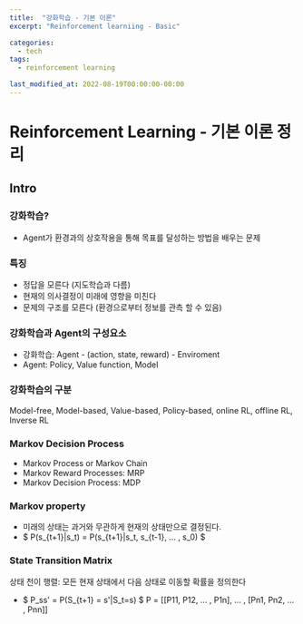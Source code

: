 ```yaml
---
title:  "강화학습 - 기본 이론"
excerpt: "Reinforcement learniing - Basic"

categories:
  - tech
tags:
  - reinforcement learning

last_modified_at: 2022-08-19T00:00:00-00:00
---
```


# Reinforcement Learning - 기본 이론 정리

## Intro
### 강화학습?
* Agent가 환경과의 상호작용을 통해 목표를 달성하는 방법을 배우는 문제

### 특징
* 정답을 모른다 (지도학습과 다름)
* 현재의 의사결정이 미래에 영향을 미친다
* 문제의 구조를 모른다 (환경으로부터 정보를 관측 할 수 있음)

### 강화학습과 Agent의 구성요소
* 강화학습: Agent - (action, state, reward) - Enviroment
* Agent: Policy, Value function, Model

### 강화학습의 구분
Model-free, Model-based, Value-based, Policy-based, online RL, offline RL, Inverse RL

### Markov Decision Process
* Markov Process or Markov Chain
* Markov Reward Processes: MRP
* Markov Decision Process: MDP

### Markov property
* 미래의 상태는 과거와 무관하게 현재의 상태만으로 결정된다.
* $ P(s_{t+1}|s_t) = P(s_{t+1}|s_t, s_{t-1}, ... , s_0) $

### State Transition Matrix
상태 천이 행렬: 모든 현재 상태에서 다음 상태로 이동할 확률을 정의한다
* $ P_ss' = P(S_{t+1} = s'|S_t=s) $
P = [[P11, P12, ... , P1n],
    ... ,
    [Pn1, Pn2, ... , Pnn]]



